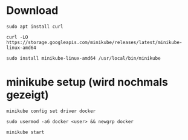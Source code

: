 # Download

```
sudo apt install curl
```
```
curl -LO https://storage.googleapis.com/minikube/releases/latest/minikube-linux-amd64
```
```
sudo install minikube-linux-amd64 /usr/local/bin/minikube
```

# minikube setup (wird nochmals gezeigt)

```
minikube config set driver docker
```
```
sudo usermod -aG docker <user> && newgrp docker
```
```
minikube start
```
